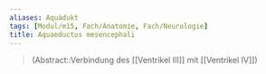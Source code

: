 ```yaml
---
aliases: Aquädukt
tags: [Modul/m15, Fach/Anatomie, Fach/Neurologie]
title: Aquaeductus mesencephali
---
```

> (Abstract::Verbindung des [[Ventrikel III]] mit [[Ventrikel IV]])